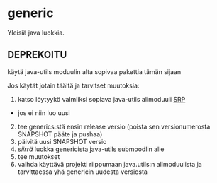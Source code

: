 # generic

Yleisiä java luokkia.

## DEPREKOITU

käytä java-utils moduulin alta sopivaa pakettia tämän sijaan

Jos käytät jotain täältä ja tarvitset muutoksia:
1. katso löytyykö valmiiksi sopiava java-utils alimoduuli [SRP](https://en.wikipedia.org/wiki/Single_responsibility_principle)
  * jos ei niin luo uusi
2. tee generics:stä ensin release versio (poista sen versionumerosta SNAPSHOT pääte ja pushaa)
2. päivitä uusi SNAPSHOT versio
3. *siirrä* luokka genericista java-utils submoodlin alle
4. tee muutokset
5. vaihda käyttävä projekti riippumaan java.utils:n alimoduulista ja tarvittaessa yhä genericin uudesta versiosta
